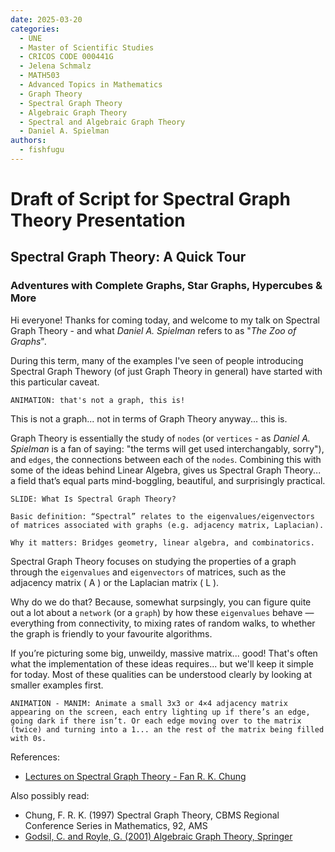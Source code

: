 ```yaml
---
date: 2025-03-20
categories:
  - UNE
  - Master of Scientific Studies
  - CRICOS CODE 000441G
  - Jelena Schmalz
  - MATH503
  - Advanced Topics in Mathematics
  - Graph Theory
  - Spectral Graph Theory
  - Algebraic Graph Theory
  - Spectral and Algebraic Graph Theory
  - Daniel A. Spielman
authors:
  - fishfugu
---
```


# Draft of Script for Spectral Graph Theory Presentation

## Spectral Graph Theory: A Quick Tour

### Adventures with Complete Graphs, Star Graphs, Hypercubes & More

Hi everyone! Thanks for coming today, and welcome to my talk on Spectral Graph Theory - and what _Daniel A. Spielman_ refers to as "_The Zoo of Graphs_".

During this term, many of the examples I've seen of people introducing Spectral Graph Thewory (of just Graph Theory in general) have started with this particular caveat.

    ANIMATION: that's not a graph, this is!

This is not a graph... not in terms of Graph Theory anyway... this is.

Graph Theory is essentially the study of `nodes` (or `vertices` - as _Daniel A. Spielman_ is a fan of saying: "the terms will get used interchangably, sorry"), and `edges`, the connections between each of the `nodes`. Combining this with some of the ideas behind Linear Algebra, gives us Spectral Graph Theory... a field that’s equal parts mind-boggling, beautiful, and surprisingly practical.

    SLIDE: What Is Spectral Graph Theory?

    Basic definition: “Spectral” relates to the eigenvalues/eigenvectors of matrices associated with graphs (e.g. adjacency matrix, Laplacian).
    
    Why it matters: Bridges geometry, linear algebra, and combinatorics.

Spectral Graph Theory focuses on studying the properties of a graph through the `eigenvalues` and `eigenvectors` of matrices, such as the adjacency matrix \( A \) or the Laplacian matrix \( L \).

Why do we do that? Because, somewhat surpsingly, you can figure quite out a lot about a `network` (or a `graph`) by how these `eigenvalues` behave — everything from connectivity, to mixing rates of random walks, to whether the graph is friendly to your favourite algorithms.

If you’re picturing some big, unweildy, massive matrix... good! That's often what the implementation of these ideas requires... but we'll keep it simple for today. Most of these qualities can be understood clearly by looking at smaller examples first.

    ANIMATION - MANIM: Animate a small 3x3 or 4×4 adjacency matrix appearing on the screen, each entry lighting up if there’s an edge, going dark if there isn’t. Or each edge moving over to the matrix (twice) and turning into a 1... an the rest of the matrix being filled with 0s.

References:
- [Lectures on Spectral Graph Theory - Fan R. K. Chung](https://mathweb.ucsd.edu/~fan/research/cbms.pdf)

Also possibly read:
- Chung, F. R. K. (1997) Spectral Graph Theory, CBMS Regional Conference Series in Mathematics, 92, AMS
- [Godsil, C. and Royle, G. (2001) Algebraic Graph Theory, Springer](https://www.researchgate.net/publication/235410068_Algebraic_Graph_Theory)

